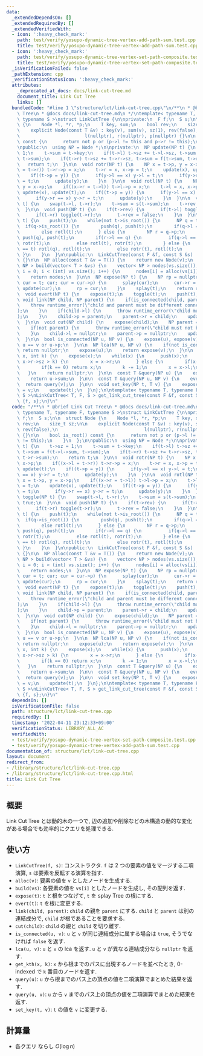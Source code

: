```yaml
---
data:
  _extendedDependsOn: []
  _extendedRequiredBy: []
  _extendedVerifiedWith:
  - icon: ':heavy_check_mark:'
    path: test/verify/yosupo-dynamic-tree-vertex-add-path-sum.test.cpp
    title: test/verify/yosupo-dynamic-tree-vertex-add-path-sum.test.cpp
  - icon: ':heavy_check_mark:'
    path: test/verify/yosupo-dynamic-tree-vertex-set-path-composite.test.cpp
    title: test/verify/yosupo-dynamic-tree-vertex-set-path-composite.test.cpp
  _isVerificationFailed: false
  _pathExtension: cpp
  _verificationStatusIcon: ':heavy_check_mark:'
  attributes:
    _deprecated_at_docs: docs/link-cut-tree.md
    document_title: Link Cut Tree
    links: []
  bundledCode: "#line 1 \"structure/lct/link-cut-tree.cpp\"\n/**\n * @brief Link Cut\
    \ Tree\n * @docs docs/link-cut-tree.md\n */\ntemplate< typename T, typename F,\
    \ typename S >\nstruct LinkCutTree {\n\nprivate:\n  F f;\n  S s;\n\n  struct Node\
    \ {\n    Node *l, *r, *p;\n    T key, sum;\n    bool rev;\n    size_t sz;\n\n\
    \    explicit Node(const T &v) : key(v), sum(v), sz(1), rev(false),\n        \
    \                        l(nullptr), r(nullptr), p(nullptr) {}\n\n    bool is_root()\
    \ const {\n      return not p or (p->l != this and p->r != this);\n    }\n  };\n\
    \npublic:\n  using NP = Node *;\n\nprivate:\n  NP update(NP t) {\n    t->sz =\
    \ 1;\n    t->sum = t->key;\n    if(t->l) t->sz += t->l->sz, t->sum = f(t->l->sum,\
    \ t->sum);\n    if(t->r) t->sz += t->r->sz, t->sum = f(t->sum, t->r->sum);\n \
    \   return t;\n  }\n\n  void rotr(NP t) {\n    NP x = t->p, y = x->p;\n    if((x->l\
    \ = t->r)) t->r->p = x;\n    t->r = x, x->p = t;\n    update(x), update(t);\n\
    \    if((t->p = y)) {\n      if(y->l == x) y->l = t;\n      if(y->r == x) y->r\
    \ = t;\n      update(y);\n    }\n  }\n\n  void rotl(NP t) {\n    NP x = t->p,\
    \ y = x->p;\n    if((x->r = t->l)) t->l->p = x;\n    t->l = x, x->p = t;\n   \
    \ update(x), update(t);\n    if((t->p = y)) {\n      if(y->l == x) y->l = t;\n\
    \      if(y->r == x) y->r = t;\n      update(y);\n    }\n  }\n\n  void toggle(NP\
    \ t) {\n    swap(t->l, t->r);\n    t->sum = s(t->sum);\n    t->rev ^= true;\n\
    \  }\n\n  void push(NP t) {\n    if(t->rev) {\n      if(t->l) toggle(t->l);\n\
    \      if(t->r) toggle(t->r);\n      t->rev = false;\n    }\n  }\n\n  void splay(NP\
    \ t) {\n    push(t);\n    while(not t->is_root()) {\n      NP q = t->p;\n    \
    \  if(q->is_root()) {\n        push(q), push(t);\n        if(q->l == t) rotr(t);\n\
    \        else rotl(t);\n      } else {\n        NP r = q->p;\n        push(r),\
    \ push(q), push(t);\n        if(r->l == q) {\n          if(q->l == t) rotr(q),\
    \ rotr(t);\n          else rotl(t), rotr(t);\n        } else {\n          if(q->r\
    \ == t) rotl(q), rotl(t);\n          else rotr(t), rotl(t);\n        }\n     \
    \ }\n    }\n  }\n\npublic:\n  LinkCutTree(const F &f, const S &s) : f(f), s(s)\
    \ {}\n\n  NP alloc(const T &v = T()) {\n    return new Node(v);\n  }\n\n  vector<\
    \ NP > build(vector< T > &vs) {\n    vector< NP > nodes(vs.size());\n    for(int\
    \ i = 0; i < (int) vs.size(); i++) {\n      nodes[i] = alloc(vs[i]);\n    }\n\
    \    return nodes;\n  }\n\n  NP expose(NP t) {\n    NP rp = nullptr;\n    for(NP\
    \ cur = t; cur; cur = cur->p) {\n      splay(cur);\n      cur->r = rp;\n     \
    \ update(cur);\n      rp = cur;\n    }\n    splay(t);\n    return rp;\n  }\n\n\
    \  void evert(NP t) {\n    expose(t);\n    toggle(t);\n    push(t);\n  }\n\n \
    \ void link(NP child, NP parent) {\n    if(is_connected(child, parent)) {\n  \
    \    throw runtime_error(\"child and parent must be different connected components\"\
    );\n    }\n    if(child->l) {\n      throw runtime_error(\"child must be root\"\
    );\n    }\n    child->p = parent;\n    parent->r = child;\n    update(parent);\n\
    \  }\n\n  void cut(NP child) {\n    expose(child);\n    NP parent = child->l;\n\
    \    if(not parent) {\n      throw runtime_error(\"child must not be root\");\n\
    \    }\n    child->l = nullptr;\n    parent->p = nullptr;\n    update(child);\n\
    \  }\n\n  bool is_connected(NP u, NP v) {\n    expose(u), expose(v);\n    return\
    \ u == v or u->p;\n  }\n\n  NP lca(NP u, NP v) {\n    if(not is_connected(u, v))\
    \ return nullptr;\n    expose(u);\n    return expose(v);\n  }\n\n  NP get_kth(NP\
    \ x, int k) {\n    expose(x);\n    while(x) {\n      push(x);\n      if(x->r &&\
    \ x->r->sz > k) {\n        x = x->r;\n      } else {\n        if(x->r) k -= x->r->sz;\n\
    \        if(k == 0) return x;\n        k -= 1;\n        x = x->l;\n      }\n \
    \   }\n    return nullptr;\n  }\n\n  const T &query(NP u) {\n    expose(u);\n\
    \    return u->sum;\n  }\n\n  const T &query(NP u, NP v) {\n    evert(u);\n  \
    \  return query(v);\n  }\n\n  void set_key(NP t, T v) {\n    expose(t);\n    t->key\
    \ = v;\n    update(t);\n  }\n};\n\ntemplate< typename T, typename F, typename\
    \ S >\nLinkCutTree< T, F, S > get_link_cut_tree(const F &f, const S &s) {\n  return\
    \ {f, s};\n}\n"
  code: "/**\n * @brief Link Cut Tree\n * @docs docs/link-cut-tree.md\n */\ntemplate<\
    \ typename T, typename F, typename S >\nstruct LinkCutTree {\n\nprivate:\n  F\
    \ f;\n  S s;\n\n  struct Node {\n    Node *l, *r, *p;\n    T key, sum;\n    bool\
    \ rev;\n    size_t sz;\n\n    explicit Node(const T &v) : key(v), sum(v), sz(1),\
    \ rev(false),\n                                l(nullptr), r(nullptr), p(nullptr)\
    \ {}\n\n    bool is_root() const {\n      return not p or (p->l != this and p->r\
    \ != this);\n    }\n  };\n\npublic:\n  using NP = Node *;\n\nprivate:\n  NP update(NP\
    \ t) {\n    t->sz = 1;\n    t->sum = t->key;\n    if(t->l) t->sz += t->l->sz,\
    \ t->sum = f(t->l->sum, t->sum);\n    if(t->r) t->sz += t->r->sz, t->sum = f(t->sum,\
    \ t->r->sum);\n    return t;\n  }\n\n  void rotr(NP t) {\n    NP x = t->p, y =\
    \ x->p;\n    if((x->l = t->r)) t->r->p = x;\n    t->r = x, x->p = t;\n    update(x),\
    \ update(t);\n    if((t->p = y)) {\n      if(y->l == x) y->l = t;\n      if(y->r\
    \ == x) y->r = t;\n      update(y);\n    }\n  }\n\n  void rotl(NP t) {\n    NP\
    \ x = t->p, y = x->p;\n    if((x->r = t->l)) t->l->p = x;\n    t->l = x, x->p\
    \ = t;\n    update(x), update(t);\n    if((t->p = y)) {\n      if(y->l == x) y->l\
    \ = t;\n      if(y->r == x) y->r = t;\n      update(y);\n    }\n  }\n\n  void\
    \ toggle(NP t) {\n    swap(t->l, t->r);\n    t->sum = s(t->sum);\n    t->rev ^=\
    \ true;\n  }\n\n  void push(NP t) {\n    if(t->rev) {\n      if(t->l) toggle(t->l);\n\
    \      if(t->r) toggle(t->r);\n      t->rev = false;\n    }\n  }\n\n  void splay(NP\
    \ t) {\n    push(t);\n    while(not t->is_root()) {\n      NP q = t->p;\n    \
    \  if(q->is_root()) {\n        push(q), push(t);\n        if(q->l == t) rotr(t);\n\
    \        else rotl(t);\n      } else {\n        NP r = q->p;\n        push(r),\
    \ push(q), push(t);\n        if(r->l == q) {\n          if(q->l == t) rotr(q),\
    \ rotr(t);\n          else rotl(t), rotr(t);\n        } else {\n          if(q->r\
    \ == t) rotl(q), rotl(t);\n          else rotr(t), rotl(t);\n        }\n     \
    \ }\n    }\n  }\n\npublic:\n  LinkCutTree(const F &f, const S &s) : f(f), s(s)\
    \ {}\n\n  NP alloc(const T &v = T()) {\n    return new Node(v);\n  }\n\n  vector<\
    \ NP > build(vector< T > &vs) {\n    vector< NP > nodes(vs.size());\n    for(int\
    \ i = 0; i < (int) vs.size(); i++) {\n      nodes[i] = alloc(vs[i]);\n    }\n\
    \    return nodes;\n  }\n\n  NP expose(NP t) {\n    NP rp = nullptr;\n    for(NP\
    \ cur = t; cur; cur = cur->p) {\n      splay(cur);\n      cur->r = rp;\n     \
    \ update(cur);\n      rp = cur;\n    }\n    splay(t);\n    return rp;\n  }\n\n\
    \  void evert(NP t) {\n    expose(t);\n    toggle(t);\n    push(t);\n  }\n\n \
    \ void link(NP child, NP parent) {\n    if(is_connected(child, parent)) {\n  \
    \    throw runtime_error(\"child and parent must be different connected components\"\
    );\n    }\n    if(child->l) {\n      throw runtime_error(\"child must be root\"\
    );\n    }\n    child->p = parent;\n    parent->r = child;\n    update(parent);\n\
    \  }\n\n  void cut(NP child) {\n    expose(child);\n    NP parent = child->l;\n\
    \    if(not parent) {\n      throw runtime_error(\"child must not be root\");\n\
    \    }\n    child->l = nullptr;\n    parent->p = nullptr;\n    update(child);\n\
    \  }\n\n  bool is_connected(NP u, NP v) {\n    expose(u), expose(v);\n    return\
    \ u == v or u->p;\n  }\n\n  NP lca(NP u, NP v) {\n    if(not is_connected(u, v))\
    \ return nullptr;\n    expose(u);\n    return expose(v);\n  }\n\n  NP get_kth(NP\
    \ x, int k) {\n    expose(x);\n    while(x) {\n      push(x);\n      if(x->r &&\
    \ x->r->sz > k) {\n        x = x->r;\n      } else {\n        if(x->r) k -= x->r->sz;\n\
    \        if(k == 0) return x;\n        k -= 1;\n        x = x->l;\n      }\n \
    \   }\n    return nullptr;\n  }\n\n  const T &query(NP u) {\n    expose(u);\n\
    \    return u->sum;\n  }\n\n  const T &query(NP u, NP v) {\n    evert(u);\n  \
    \  return query(v);\n  }\n\n  void set_key(NP t, T v) {\n    expose(t);\n    t->key\
    \ = v;\n    update(t);\n  }\n};\n\ntemplate< typename T, typename F, typename\
    \ S >\nLinkCutTree< T, F, S > get_link_cut_tree(const F &f, const S &s) {\n  return\
    \ {f, s};\n}\n"
  dependsOn: []
  isVerificationFile: false
  path: structure/lct/link-cut-tree.cpp
  requiredBy: []
  timestamp: '2022-04-11 23:12:33+09:00'
  verificationStatus: LIBRARY_ALL_AC
  verifiedWith:
  - test/verify/yosupo-dynamic-tree-vertex-set-path-composite.test.cpp
  - test/verify/yosupo-dynamic-tree-vertex-add-path-sum.test.cpp
documentation_of: structure/lct/link-cut-tree.cpp
layout: document
redirect_from:
- /library/structure/lct/link-cut-tree.cpp
- /library/structure/lct/link-cut-tree.cpp.html
title: Link Cut Tree
---
```

## 概要

Link Cut Tree とは動的木の一つで, 辺の追加や削除などの木構造の動的な変化がある場合でも効率的にクエリを処理できる.


## 使い方

* `LinkCutTree(f, s)`: コンストラクタ. `f` は 2 つの要素の値をマージする二項演算, `s` は要素を反転する演算を指す.
* `alloc(v)`: 要素の値を `v` としたノードを生成する.
* `build(vs)`: 各要素の値を `vs[i]` としたノードを生成し, その配列を返す.
* `expose(t)`: `t` と根をつなげて, `t` を splay Tree の根にする.
* `evert(t)`: `t` を根に変更する.
* `link(child, parent)`: `child` の親を `parent` にする. `child` と `parent` は別の連結成分で, `child` が根であることを要求する.
* `cut(child)`: `child` の親と `child` を切り離す.
* `is_connected(u, v)`: `u` と `v` が同じ連結成分に属する場合は `true`, そうでなければ `false` を返す.
* `lca(u, v)`: `u` と `v` の lca を返す. `u` と `v` が異なる連結成分なら `nullptr` を返す.
* `get_kth(x, k)`: `x` から根までのパスに出現するノードを並べたとき, 0-indexed で `k` 番目のノードを返す.
* `query(u)`: `u` から根までのパス上の頂点の値を二項演算でまとめた結果を返す.
* `query(u, v)`: `u` から `v` までのパス上の頂点の値を二項演算でまとめた結果を返す.
* `set_key(t, v)`: `t` の値を `v` に変更する.

## 計算量

* 各クエリ ならし $O(\log n)$
